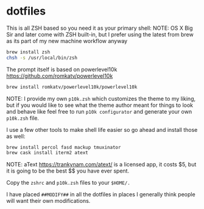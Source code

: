 # dotfiles

This is all ZSH based so you need it as your primary shell:
NOTE: OS X Big Sir and later come with ZSH built-in, but I prefer using the latest from brew as its part of my new machine workflow anyway
```bash
brew install zsh
chsh -s /usr/local/bin/zsh
```

The prompt itself is based on powerlevel10k https://github.com/romkatv/powerlevel10k
```bash
brew install romkatv/powerlevel10k/powerlevel10k
```
NOTE: I provide my own `p10k.zsh` which customizes the theme to my liking, but if you would like to see what the theme author meant for things to look and behave like feel free to run `p10k configurator` and generate your own `p10k.zsh` file. 

I use a few other tools to make shell life easier so go ahead and install those as well:
```bash
brew install percol fasd mackup tmuxinator
brew cask install iterm2 atext
```
NOTE: aText https://trankynam.com/atext/ is a licensed app, it costs $5, but it is going to be the best $$ you have ever spent.

Copy the `zshrc` and `p10k.zsh` files to your `$HOME/.`

I have placed `##MODIFY##` in all the dotfiles in places I generally think people will want their own modifications.
